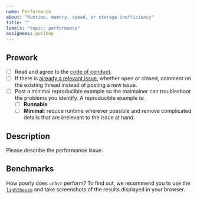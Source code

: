 ```yaml
---
name: Performance
about: "Runtime, memory, speed, or storage inefficiency"
title: ""
labels: "topic: performance"
assignees: guilbep
---
```


## Prework

- [ ] Read and agree to the [code of conduct](https://https://github.com/EPFL-ENAC/unhcr-geneva-tech-hub-app/blob/main/CODE_OF_CONDUCT.md).
- [ ] If there is [already a relevant issue](https://github.com/EPFL-ENAC/unhcr-geneva-tech-hub-app/issues), whether open or closed, comment on the existing thread instead of posting a new issue.
- [ ] Post a minimal reproducible example so the maintainer can troubleshoot the problems you identify. A reproducible example is:
  - [ ] **Runnable**
  - [ ] **Minimal**: reduce runtime wherever possible and remove complicated details that are irrelevant to the issue at hand.

## Description

Please describe the performance issue.

## Benchmarks

How poorly does `unhcr` perform? To find out, we recommend you to use the [`lighthouse`](https://developer.chrome.com/docs/lighthouse/overview/) and take screenshots of the results displayed in your browser.
